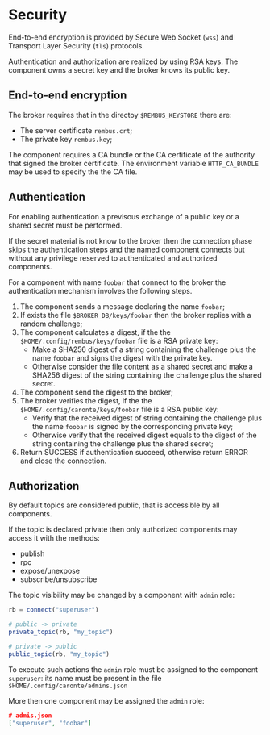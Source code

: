 # Security

End-to-end encryption is provided by Secure Web Socket (`wss`) and Transport Layer Security
(`tls`) protocols.

Authentication and authorization are realized by using RSA keys. The component owns a secret
key and the broker knows its public key.

## End-to-end encryption

The broker requires that in the directoy `$REMBUS_KEYSTORE` there are:

* The server certificate `rembus.crt`;
* The private key `rembus.key`;

The component requires a CA bundle or the CA certificate of the authority that signed the
broker certificate. The environment variable `HTTP_CA_BUNDLE` may be used to specify the
the CA file.

## Authentication

For enabling authentication a previsous exchange of a public key or a shared secret must be performed.

If the secret material is not know to the broker then the connection phase skips the authentication
steps and the named component connects but without any privilege reserved to authenticated
and authorized components.  

For a component with name `foobar` that connect to the broker the authentication mechanism involves
the following steps.

1. The component sends a message declaring the name `foobar`;
1. If exists the file `$BROKER_DB/keys/foobar` then the broker replies with a random challenge;
1. The component calculates a digest, if the the `$HOME/.config/rembus/keys/foobar` file is a RSA private key:
    * Make a SHA256 digest of a string containing the challenge plus the name `foobar` and signs the digest with the private key.
    * Otherwise consider the file content as a shared secret and make a SHA256 digest of the string containing the challenge plus the shared secret.
1. The component send the digest to the broker;
1. The broker verifies the digest, if the the `$HOME/.config/caronte/keys/foobar` file is a RSA public key:
    * Verify that the received digest of string containing the challenge plus the name `foobar` is signed by the corresponding private key;  
    * Otherwise verify that the received digest equals to the digest of the string containing the
    challenge plus the shared secret;
1. Return SUCCESS if authentication succeed, otherwise return ERROR and close the connection.

## Authorization

By default topics are considered public, that is accessible by all components.

If the topic is declared private then only authorized components may access it
with the methods:

* publish
* rpc
* expose/unexpose
* subscribe/unsubscribe

The topic visibility may be changed by a component with `admin` role:

```julia
rb = connect("superuser")

# public -> private
private_topic(rb, "my_topic")

# private -> public
public_topic(rb, "my_topic")
```

To execute such actions the `admin` role must be assigned to the component `superuser`:
its name must be present in the file `$HOME/.config/caronte/admins.json`

More then one component may be assigned the `admin` role:

```json
# admis.json
["superuser", "foobar"]
```
